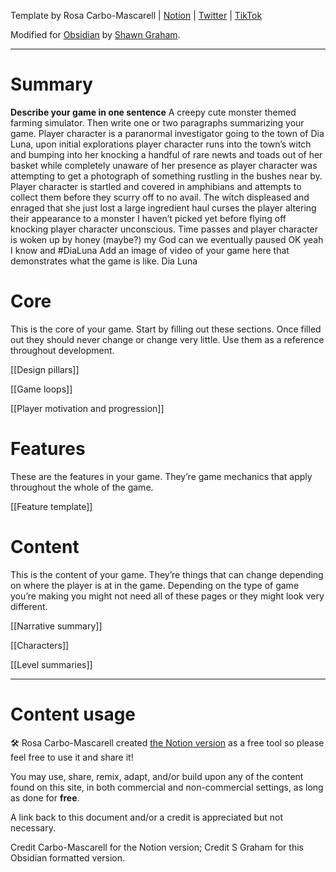 Template by Rosa Carbo-Mascarell | [Notion](https://glamorous-save-06a.notion.site/Game-design-template-0132383574dd4c2dbff5d14e3a90761c) | [Twitter](https://twitter.com/moreelen) | [TikTok](https://www.tiktok.com/@moreelen)

Modified for [Obsidian](https://obsidian.md) by [Shawn Graham](https://shawngraham.github.io).

---

# Summary

**Describe your game in one sentence**
A creepy cute monster themed farming simulator.
Then write one or two paragraphs summarizing your game.
Player character is a paranormal investigator going to the town of Dia Luna, upon initial explorations player character runs into the town’s witch and bumping into her knocking a handful of rare newts and toads out of her basket while completely unaware of her presence as player character was attempting to get a photograph of something rustling in the bushes near by. Player character is startled and covered in amphibians and attempts to collect them before they scurry off to no avail. The witch displeased and enraged that she just lost a large ingredient haul curses the player altering their appearance to a monster I haven’t picked yet before flying off knocking player character unconscious. Time passes and player character is woken up by honey (maybe?) my God can we eventually paused OK yeah I know and #DiaLuna 
Add an image of video of your game here that demonstrates what the game is like.
Dia Luna
# Core

This is the core of your game. Start by filling out these sections. Once filled out they should never change or change very little. Use them as a reference throughout development.

[[Design pillars]]

[[Game loops]]

[[Player motivation and progression]]

# Features

These are the features in your game. They’re game mechanics that apply throughout the whole of the game.

[[Feature template]]

# Content

This is the content of your game. They’re things that can change depending on where the player is at in the game. Depending on the type of game you’re making you might not need all of these pages or they might look very different.

[[Narrative summary]]

[[Characters]]

[[Level summaries]]

---

# Content usage


🛠️ Rosa Carbo-Mascarell created [the Notion version](https://glamorous-save-06a.notion.site/Game-design-template-0132383574dd4c2dbff5d14e3a90761c) as a free tool so please feel free to use it and share it!

You may use, share, remix, adapt, and/or build upon any of the content found on this site, in both commercial and non-commercial settings, as long as done for **free**.

A link back to this document and/or a credit is appreciated but not necessary.

Credit Carbo-Mascarell for the Notion version; Credit S Graham for this Obsidian formatted version.



